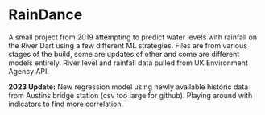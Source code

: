 # RainDance
A small project from 2019 attempting to predict water levels with rainfall on the River Dart using a few different ML strategies.
Files are from various stages of the build, some are updates of other and some are different models entirely.
River level and rainfall data pulled from UK Environment Agency API.

**2023 Update:**
New regression model using newly available historic data from Austins bridge station (csv too large for github). Playing around with indicators to find more correlation.
